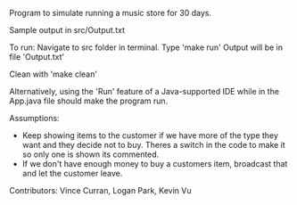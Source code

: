 Program to simulate running a music store for 30 days.

Sample output in src/Output.txt

To run:
Navigate to src folder in terminal.
Type 'make run'
Output will be in file 'Output.txt'

Clean with 'make clean'

Alternatively, using the 'Run' feature of a Java-supported IDE while in the App.java file should make the program run.

Assumptions:
- Keep showing items to the customer if we have more of the type they want and they decide not to buy. Theres a switch in the code to make it so only one is shown its commented.
- If we don't have enough money to buy a customers item, broadcast that and let the customer leave.

Contributors: Vince Curran, Logan Park, Kevin Vu
